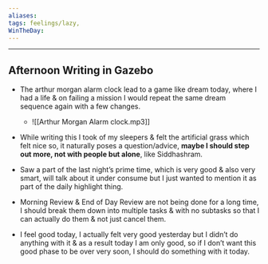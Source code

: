 ```yaml
---
aliases:
tags: feelings/lazy, 
WinTheDay: 
---
```


---
## Afternoon Writing in Gazebo
- The arthur morgan alarm clock lead to a game like dream today, where I had a life & on failing a mission I would repeat the same dream sequence again with a few changes.
	- ![[Arthur Morgan Alarm clock.mp3]]
		
- While writing this I took of my sleepers & felt the artificial grass which felt nice so, it naturally poses a question/advice, **maybe I should step out more, not with people but alone**, like Siddhashram.
- Saw a part of the last night’s prime time, which is very good & also very smart, will talk about it under consume but I just wanted to mention it as part of the daily highlight thing.
- Morning Review & End of Day Review are not being done for a long time, I should break them down into multiple tasks & with no subtasks so that I can actually do them & not just cancel them.
- I feel good today, I actually felt very good yesterday but I didn’t do anything with it & as a result today I am only good, so if I don’t want this good phase to be over very soon, I should do something with it today.
  
